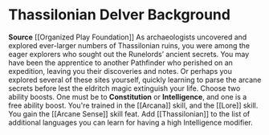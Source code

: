 ﻿---
ability: null
ability_boost: null
feat: null
id: '155'
name: Thassilonian Delver
prerequisite: null
rarity: null
skill: null
source: '[[DATABASE/source/Organized Play Foundation|Organized Play Foundation]]'
subcategory: null
trait: null
type: null

---
# Thassilonian Delver <span class="item-type">Background</span>

**Source** [[Organized Play Foundation]]
As archaeologists uncovered and explored ever-larger numbers of Thassilonian ruins, you were among the eager explorers who sought out the Runelords’ ancient secrets. You may have been the apprentice to another Pathfinder who perished on an expedition, leaving you their discoveries and notes. Or perhaps you explored several of these sites yourself, quickly learning to parse the arcane secrets before lest the eldritch magic extinguish your life.
Choose two ability boosts. One must be to **Constitution** or **Intelligence**, and one is a free ability boost.
You're trained in the [[Arcana]] skill, and the [[Lore]] skill. You gain the [[Arcane Sense]] skill feat. Add [[Thassilonian]] to the list of additional languages you can learn for having a high Intelligence modifier.
